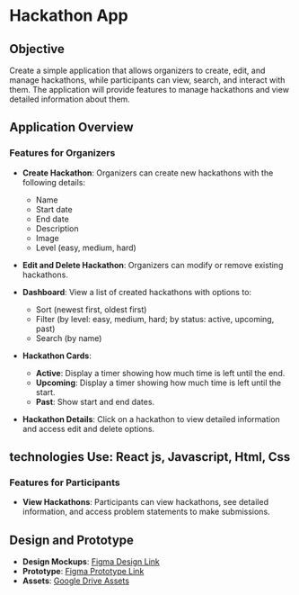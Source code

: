 # Hackathon App

## Objective

Create a simple application that allows organizers to create, edit, and manage hackathons, while participants can view, search, and interact with them. The application will provide features to manage hackathons and view detailed information about them.

## Application Overview

### Features for Organizers

- **Create Hackathon**: Organizers can create new hackathons with the following details:
  - Name
  - Start date
  - End date
  - Description
  - Image
  - Level (easy, medium, hard)
  
- **Edit and Delete Hackathon**: Organizers can modify or remove existing hackathons.

- **Dashboard**: View a list of created hackathons with options to:
  - Sort (newest first, oldest first)
  - Filter (by level: easy, medium, hard; by status: active, upcoming, past)
  - Search (by name)
  
- **Hackathon Cards**: 
  - **Active**: Display a timer showing how much time is left until the end.
  - **Upcoming**: Display a timer showing how much time is left until the start.
  - **Past**: Show start and end dates.

- **Hackathon Details**: Click on a hackathon to view detailed information and access edit and delete options.
## technologies Use: React js, Javascript, Html, Css

### Features for Participants

- **View Hackathons**: Participants can view hackathons, see detailed information, and access problem statements to make submissions.

## Design and Prototype

- **Design Mockups**: [Figma Design Link](https://www.figma.com/file/g6elhXaMArmnIFgUjiKhT6/Hackathon?node-id=0%3A1)
- **Prototype**: [Figma Prototype Link](https://www.figma.com/proto/g6elhXaMArmnIFgUjiKhT6/Hackathon?page-id=0%3A1&node-id=9%3A163&viewport=-223%2C146%2C0.12&scaling=min-zoom&starting-point-node-id=9%3A163)
- **Assets**: [Google Drive Assets](https://drive.google.com/file/d/1vrwn-unwvaEXhMTsrJhG4Xajq0Recqhu/view)
